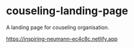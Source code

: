 # couseling-landing-page
A landing page for couseling organisation.

https://inspiring-neumann-ec4c8c.netlify.app
